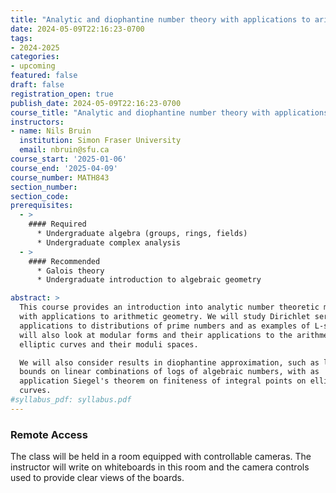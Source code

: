 ```yaml
---
title: "Analytic and diophantine number theory with applications to arithmetic geometry"
date: 2024-05-09T22:16:23-0700
tags:
- 2024-2025
categories:
- upcoming
featured: false
draft: false
registration_open: true
publish_date: 2024-05-09T22:16:23-0700
course_title: "Analytic and diophantine number theory with applications to arithmetic geometry"
instructors:
- name: Nils Bruin
  institution: Simon Fraser University
  email: nbruin@sfu.ca
course_start: '2025-01-06'
course_end: '2025-04-09'
course_number: MATH843
section_number:
section_code:
prerequisites:
  - >
    #### Required
      * Undergraduate algebra (groups, rings, fields)
      * Undergraduate complex analysis
  - >
    #### Recommended
      * Galois theory
      * Undergraduate introduction to algebraic geometry

abstract: > 
  This course provides an introduction into analytic number theoretic methods
  with applications to arithmetic geometry. We will study Dirichlet series with
  applications to distributions of prime numbers and as examples of L-series. We
  will also look at modular forms and their applications to the arithmetic of
  elliptic curves and their moduli spaces.

  We will also consider results in diophantine approximation, such as lower
  bounds on linear combinations of logs of algebraic numbers, with as
  application Siegel's theorem on finiteness of integral points on elliptic
  curves.
#syllabus_pdf: syllabus.pdf
---
```

### Remote Access
The class will be held in a room equipped with controllable cameras. The
instructor will write on whiteboards in this room and the camera controls used
to provide clear views of the boards.
